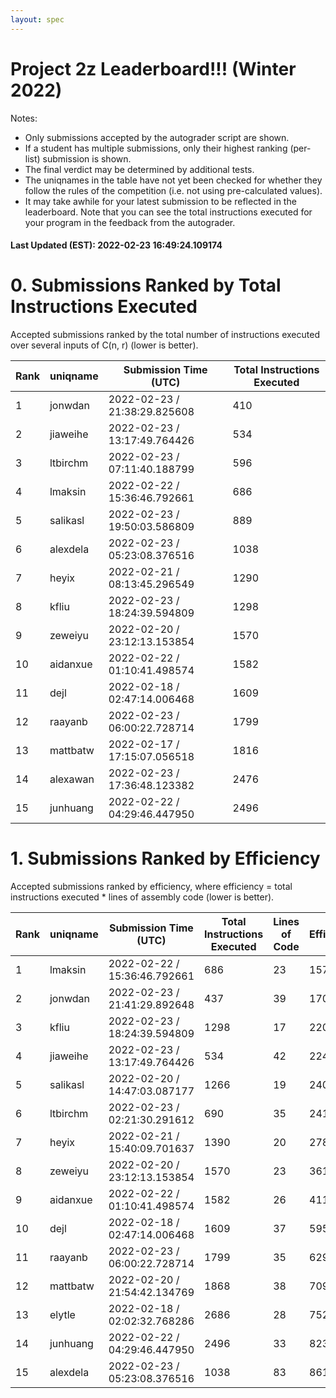 ```yaml
---
layout: spec
---
```


Project 2z Leaderboard!!! (Winter 2022)
==============================
Notes:
- Only submissions accepted by the autograder script are shown.
- If a student has multiple submissions, only their highest ranking (per-list) submission is shown.
- The final verdict may be determined by additional tests.
- The uniqnames in the table have not yet been checked for whether they follow the rules of the competition (i.e. not using pre-calculated values).
- It may take awhile for your latest submission to be reflected in the leaderboard. Note that you can see the total instructions executed for your program in the feedback from the autograder.


#### Last Updated (EST): 2022-02-23 16:49:24.109174

# 0. Submissions Ranked by Total Instructions Executed
Accepted submissions ranked by the total number of instructions executed over several inputs of C(n, r) (lower is better).

| Rank  | uniqname | Submission Time (UTC) | Total Instructions Executed |
|---|---|---|---|
| 1 | jonwdan | 2022-02-23 / 21:38:29.825608 | 410 |
| 2 | jiaweihe | 2022-02-23 / 13:17:49.764426 | 534 |
| 3 | ltbirchm | 2022-02-23 / 07:11:40.188799 | 596 |
| 4 | lmaksin | 2022-02-22 / 15:36:46.792661 | 686 |
| 5 | salikasl | 2022-02-23 / 19:50:03.586809 | 889 |
| 6 | alexdela | 2022-02-23 / 05:23:08.376516 | 1038 |
| 7 | heyix | 2022-02-21 / 08:13:45.296549 | 1290 |
| 8 | kfliu | 2022-02-23 / 18:24:39.594809 | 1298 |
| 9 | zeweiyu | 2022-02-20 / 23:12:13.153854 | 1570 |
| 10 | aidanxue | 2022-02-22 / 01:10:41.498574 | 1582 |
| 11 | dejl | 2022-02-18 / 02:47:14.006468 | 1609 |
| 12 | raayanb | 2022-02-23 / 06:00:22.728714 | 1799 |
| 13 | mattbatw | 2022-02-17 / 17:15:07.056518 | 1816 |
| 14 | alexawan | 2022-02-23 / 17:36:48.123382 | 2476 |
| 15 | junhuang | 2022-02-22 / 04:29:46.447950 | 2496 |


# 1. Submissions Ranked by Efficiency
Accepted submissions ranked by efficiency, where efficiency = total instructions executed * lines of assembly code (lower is better).

| Rank  | uniqname | Submission Time (UTC) | Total Instructions Executed |Lines of Code | Efficiency |
|---|---|---|---|---|---|
| 1 | lmaksin | 2022-02-22 / 15:36:46.792661 | 686 | 23 | 15778 |
| 2 | jonwdan | 2022-02-23 / 21:41:29.892648 | 437 | 39 | 17043 |
| 3 | kfliu | 2022-02-23 / 18:24:39.594809 | 1298 | 17 | 22066 |
| 4 | jiaweihe | 2022-02-23 / 13:17:49.764426 | 534 | 42 | 22428 |
| 5 | salikasl | 2022-02-20 / 14:47:03.087177 | 1266 | 19 | 24054 |
| 6 | ltbirchm | 2022-02-23 / 02:21:30.291612 | 690 | 35 | 24150 |
| 7 | heyix | 2022-02-21 / 15:40:09.701637 | 1390 | 20 | 27800 |
| 8 | zeweiyu | 2022-02-20 / 23:12:13.153854 | 1570 | 23 | 36110 |
| 9 | aidanxue | 2022-02-22 / 01:10:41.498574 | 1582 | 26 | 41132 |
| 10 | dejl | 2022-02-18 / 02:47:14.006468 | 1609 | 37 | 59533 |
| 11 | raayanb | 2022-02-23 / 06:00:22.728714 | 1799 | 35 | 62965 |
| 12 | mattbatw | 2022-02-20 / 21:54:42.134769 | 1868 | 38 | 70984 |
| 13 | elytle | 2022-02-18 / 02:02:32.768286 | 2686 | 28 | 75208 |
| 14 | junhuang | 2022-02-22 / 04:29:46.447950 | 2496 | 33 | 82368 |
| 15 | alexdela | 2022-02-23 / 05:23:08.376516 | 1038 | 83 | 86154 |

